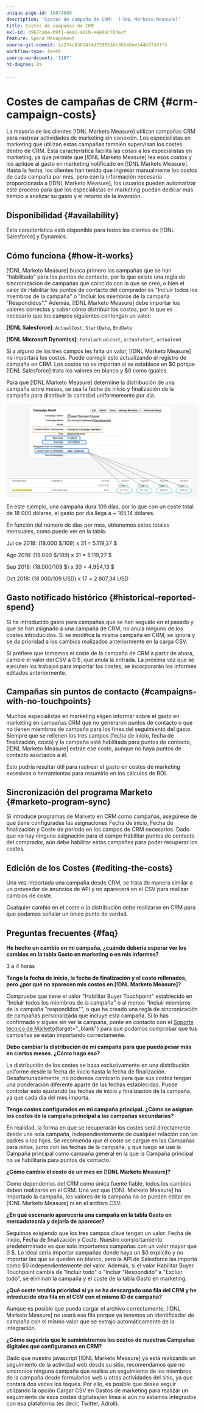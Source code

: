 ```yaml
---
unique-page-id: 18874688
description: 'Costos de campaña de CRM:  [!DNL Marketo Measure]'
title: Costes de campañas de CRM
exl-id: d967cabe-b9f1-4ea1-a81b-e4484c703ecf
feature: Spend Management
source-git-commit: 1a274c83814f4d729053bb36548ee544b973dff5
workflow-type: tm+mt
source-wordcount: '1187'
ht-degree: 0%

---
```


# Costes de campañas de CRM {#crm-campaign-costs}

La mayoría de los clientes [!DNL Marketo Measure] utilizan campañas CRM para rastrear actividades de marketing sin conexión. Los especialistas en marketing que utilizan estas campañas también supervisan los costes dentro de CRM. Esta característica facilita las cosas a los especialistas en marketing, ya que permite que [!DNL Marketo Measure] lea esos costos y los aplique al gasto en marketing notificado en [!DNL Marketo Measure]. Hasta la fecha, los clientes han tenido que ingresar manualmente los costos de cada campaña por mes, pero con la información necesaria proporcionada a [!DNL Marketo Measure], los usuarios pueden automatizar este proceso para que los especialistas en marketing puedan dedicar más tiempo a analizar su gasto y el retorno de la inversión.

## Disponibilidad {#availability}

Esta característica está disponible para todos los clientes de [!DNL Salesforce] y Dynamics.

## Cómo funciona {#how-it-works}

[!DNL Marketo Measure] busca primero las campañas que se han &quot;habilitado&quot; para los puntos de contacto, por lo que existe una regla de sincronización de campañas que coincida con la que se creó, o bien el valor de Habilitar los puntos de contacto del comprador es &quot;Incluir todos los miembros de la campaña&quot; o &quot;Incluir los miembros de la campaña &quot;Respondidos&quot;.&quot; Además, [!DNL Marketo Measure] debe importar los valores correctos y saber cómo distribuir los costos, por lo que es necesario que los campos siguientes contengan un valor:

**[!DNL Salesforce]**: `ActualCost`, `StartDate`, `EndDate`

**[!DNL Microsoft Dynamics]**: `totalactualcost`, `actualstart`, `actualend`

Si a alguno de los tres campos les falta un valor, [!DNL Marketo Measure] no importará los costos. Puede corregir esto actualizando el registro de campaña en CRM. Los costos no se importan si se establece en $0 porque [!DNL Salesforce] trata los valores en blanco y $0 como iguales.

Para que [!DNL Marketo Measure] determine la distribución de una campaña entre meses, se usa la fecha de inicio y finalización de la campaña para distribuir la cantidad uniformemente por día.

![](assets/1.jpg)

En este ejemplo, una campaña dura 109 días, por lo que con un coste total de 18 000 dólares, el gasto por día llega a ~ 165,14 dólares.

En función del número de días por mes, obtenemos estos totales mensuales, como puede ver en la tabla:

Jul de 2018: (18.000 $/109) x 31 = 5.119,27 $

Ago 2018: (18.000 $/109) x 31 = 5.119,27 $

Sep 2018: (18.000/109 $) x 30 = 4.954,13 $

Oct 2018: (18 000/109 USD) x 17 = 2 807,34 USD

## Gasto notificado histórico {#historical-reported-spend}

Si ha introducido gasto para campañas que se han seguido en el pasado y que se han asignado a una campaña de CRM, no anula ninguno de los costes introducidos. Si se modifica la misma campaña en CRM, se ignora y se da prioridad a los cambios realizados anteriormente en la carga CSV.

Si prefiere que tomemos el coste de la campaña de CRM a partir de ahora, cambie el valor del CSV a 0 $, que anula la entrada. La próxima vez que se ejecuten los trabajos para importar los costes, se incorporarán los informes editados anteriormente.

## Campañas sin puntos de contacto {#campaigns-with-no-touchpoints}

Muchos especialistas en marketing eligen informar sobre el gasto en marketing en campañas CRM que no generaron puntos de contacto o que no tienen miembros de campaña para los fines del seguimiento del gasto. Siempre que se rellenen los tres campos (fecha de inicio, fecha de finalización, costo) y la campaña esté habilitada para puntos de contacto, [!DNL Marketo Measure] extrae ese costo, aunque no haya puntos de contacto asociados a él.

Esto podría resultar útil para rastrear el gasto en costes de marketing excesivos o herramientas para resumirlo en los cálculos de ROI.

## Sincronización del programa Marketo {#marketo-program-sync}

Si introduce programas de Marketo en CRM como campañas, asegúrese de que tiene configuradas las asignaciones Fecha de inicio, Fecha de finalización y Coste de período en los campos de CRM necesarios. Dado que no hay ninguna asignación para el campo Habilitar puntos de contacto del comprador, aún debe habilitar estas campañas para poder recuperar los costes.

## Edición de los Costes {#editing-the-costs}

Una vez importada una campaña desde CRM, se trata de manera similar a un proveedor de anuncios de API y no aparecerá en el CSV para realizar cambios de coste.

Cualquier cambio en el coste o la distribución debe realizarse en CRM para que podamos señalar un único punto de verdad.

## Preguntas frecuentes {#faq}

**He hecho un cambio en mi campaña, ¿cuándo debería esperar ver los cambios en la tabla Gasto en marketing o en mis informes?**

3 a 4 horas

**Tengo la fecha de inicio, la fecha de finalización y el costo rellenados, pero ¿por qué no aparecen mis costos en [!DNL Marketo Measure]?**

Compruebe que tiene el valor &quot;Habilitar Buyer Touchpoint&quot; establecido en &quot;Incluir todos los miembros de la campaña&quot; o al menos &quot;Incluir miembros de la campaña &quot;respondidos&quot;&quot;, o que ha creado una regla de sincronización de campañas personalizada que incluye esta campaña. Si lo has confirmado y sigues sin ver la campaña, ponte en contacto con el [Soporte técnico de Marketo](https://nation.marketo.com/t5/support/ct-p/Support){target="_blank"} para que podamos comprobar que tus campañas se están importando correctamente.

**Debo cambiar la distribución de mi campaña para que pueda pesar más en ciertos meses. ¿Cómo hago eso?**

La distribución de los costes se basa exclusivamente en una distribución uniforme desde la fecha de inicio hasta la fecha de finalización. Desafortunadamente, no podemos cambiarlo para que sus costos tengan una ponderación diferente aparte de las fechas establecidas. Puede controlar esto ajustando las fechas de inicio y finalización de la campaña, ya que cada día del mes importa.

**Tengo costos configurados en mi campaña principal. ¿Cómo se asignan los costos de la campaña principal a las campañas secundarias?**

En realidad, la forma en que se recuperarán los costes será directamente desde una sola campaña, independientemente de cualquier relación con los padres o los hijos. Se recomienda que el coste se cargue en las Campañas para niños, junto con las fechas de la campaña, y que luego se use la Campaña principal como campaña general en la que la Campaña principal no se habilitaría para puntos de contacto.

**¿Cómo cambio el costo de un mes en [!DNL Marketo Measure]?**

Como dependemos del CRM como única fuente fiable, todos los cambios deben realizarse en el CRM. Una vez que [!DNL Marketo Measure] ha importado la campaña, los valores de la campaña no se pueden editar en [!DNL Marketo Measure] ni en el archivo CSV.

**¿En qué escenario aparecería una campaña en la tabla Gasto en mercadotecnia y dejaría de aparecer?**

Seguimos exigiendo que los tres campos clave tengan un valor: Fecha de inicio, Fecha de finalización y Coste. Nuestro comportamiento predeterminado es que solo importamos campañas con un valor mayor que 0 $. Lo ideal sería importar campañas donde haya un $0 explícito y no importar las que se queden en blanco, pero la API de Salesforce las importa como $0 independientemente del valor. Además, si el valor Habilitar Buyer Touchpoint cambia de &quot;Incluir todo&quot; o &quot;Incluir &quot;Respondido&quot; a &quot;Excluir todo&quot;, se eliminan la campaña y el coste de la tabla Gasto en marketing.

**¿Qué coste tendría prioridad si ya se ha descargado una fila del CRM y he introducido otra fila en el CSV con el mismo ID de campaña?**

Aunque es posible que pueda cargar el archivo correctamente, [!DNL Marketo Measure] no usará esa fila porque ya tenemos un identificador de campaña con el mismo valor que se extrajo automáticamente de la integración.

**¿Cómo sugeriría que le suministremos los costos de nuestras Campañas digitales que configuramos en CRM?**

Dado que nuestro javascript [!DNL Marketo Measure] ya está realizando un seguimiento de la actividad web desde su sitio, recomendamos que no sincronice ninguna campaña que realice un seguimiento de los miembros de la campaña desde formularios web u otras actividades del sitio, ya que contará dos veces los toques. Por ello, es posible que desee seguir utilizando la opción Cargar CSV en Gastos de marketing para realizar un seguimiento de esos costes digitales/en línea si aún no estamos integrados con esa plataforma (es decir, Twitter, Adroll).
